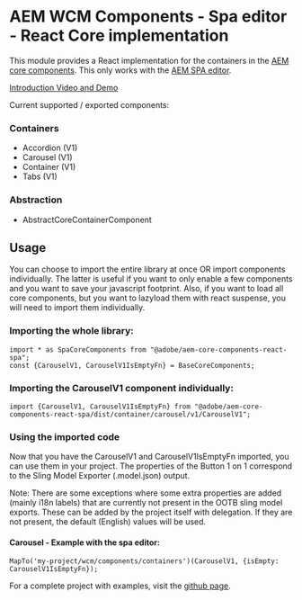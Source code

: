 # AEM WCM Components - Spa editor - React Core implementation

This module provides a React implementation for the containers in the [AEM core components](https://www.aemcomponents.dev/). 
This only works with the [AEM SPA editor](https://docs.adobe.com/content/help/en/experience-manager-64/developing/headless/spas/spa-overview.html).

[Introduction Video and Demo](https://www.youtube.com/watch?v=9759AhM7fAc)

Current supported / exported components:

### Containers
 - Accordion (V1)
 - Carousel (V1)
 - Container (V1)
 - Tabs (V1)
 
### Abstraction
-  AbstractCoreContainerComponent

## Usage

You can choose to import the entire library at once OR import components individually. 
The latter is useful if you want to only enable a few components and you want to save your javascript footprint.
Also, if you want to load all core components, but you want to lazyload them with react suspense, you will need to import them individually.

### Importing the whole library: 

```
import * as SpaCoreComponents from "@adobe/aem-core-components-react-spa";
const {CarouselV1, CarouselV1IsEmptyFn} = BaseCoreComponents;
```

### Importing the CarouselV1 component individually:
 
```
import {CarouselV1, CarouselV1IsEmptyFn} from "@adobe/aem-core-components-react-spa/dist/container/carousel/v1/CarouselV1";
```

### Using the imported code

Now that you have the CarouselV1 and CarouselV1IsEmptyFn imported, you can use them in your project.
The properties of the Button 1 on 1 correspond to the Sling Model Exporter (.model.json) output.

Note: There are some exceptions where some extra properties are added (mainly i18n labels) that are currently not present in the OOTB sling model exports.
These can be added by the project itself with delegation. If they are not present, the default (English) values will be used.

#### Carousel - Example with the spa editor:

```
MapTo('my-project/wcm/components/containers')(CarouselV1, {isEmpty: CarouselV1IsEmptyFn});
```

For a complete project with examples, visit the [github page](https://github.com/adobe/aem-react-core-wcm-components/tree/master/examples).